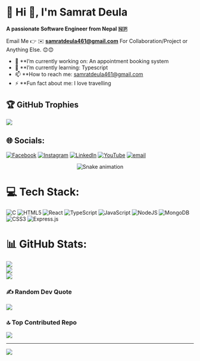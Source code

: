 # 💫 Hi 👋, I'm Samrat Deula
**A passionate Software Engineer from Nepal 🇳🇵**

Email Me 👉 ✉️ **samratdeula461@gmail.com** For Collaboration/Project or Anything Else. 😊😊

- 🔭 **I’m currently working on: An appointment booking system
- 🌱 **I’m currently learning: Typescript 
- 📫 **How to reach me: samratdeula461@gmail.com
- ⚡ **Fun fact about me: I love travelling


## 🏆 GitHub Trophies
![](https://github-profile-trophy.vercel.app/?username=Samrat-Deula7&theme=radical&no-frame=false&no-bg=true&margin-w=4)

## 🌐 Socials:
[![Facebook](https://img.shields.io/badge/Facebook-%231877F2.svg?logo=Facebook&logoColor=white)](https://facebook.com/samrat.deula.52) [![Instagram](https://img.shields.io/badge/Instagram-%23E4405F.svg?logo=Instagram&logoColor=white)](https://instagram.com/deula.samrat) [![LinkedIn](https://img.shields.io/badge/LinkedIn-%230077B5.svg?logo=linkedin&logoColor=white)](https://linkedin.com/in/samrat-deula-412531369) [![YouTube](https://img.shields.io/badge/YouTube-%23FF0000.svg?logo=YouTube&logoColor=white)](https://youtube.com/@SamratDeula-c4x3o) [![email](https://img.shields.io/badge/Email-D14836?logo=gmail&logoColor=white)](mailto:samratdeula461@gmail.com) 

<!-- Snake Game Repo View -->

<div align="center">
  <img src="https://profile-readme-generator.com/assets/snake.svg" alt="Snake animation" />
</div>


# 💻 Tech Stack:
![C](https://img.shields.io/badge/c-%2300599C.svg?style=for-the-badge&logo=c&logoColor=white) ![HTML5](https://img.shields.io/badge/html5-%23E34F26.svg?style=for-the-badge&logo=html5&logoColor=white) ![React](https://img.shields.io/badge/react-%2320232a.svg?style=for-the-badge&logo=react&logoColor=%2361DAFB) ![TypeScript](https://img.shields.io/badge/typescript-%23007ACC.svg?style=for-the-badge&logo=typescript&logoColor=white) ![JavaScript](https://img.shields.io/badge/javascript-%23323330.svg?style=for-the-badge&logo=javascript&logoColor=%23F7DF1E) ![NodeJS](https://img.shields.io/badge/node.js-6DA55F?style=for-the-badge&logo=node.js&logoColor=white) ![MongoDB](https://img.shields.io/badge/MongoDB-%234ea94b.svg?style=for-the-badge&logo=mongodb&logoColor=white) ![CSS3](https://img.shields.io/badge/css3-%231572B6.svg?style=for-the-badge&logo=css3&logoColor=white) ![Express.js](https://img.shields.io/badge/express.js-%23404d59.svg?style=for-the-badge&logo=express&logoColor=%2361DAFB)

# 📊 GitHub Stats:
![](https://github-readme-stats.vercel.app/api?username=Samrat-Deula7&theme=dark&hide_border=false&include_all_commits=true&count_private=false)<br/>
![](https://nirzak-streak-stats.vercel.app/?user=Samrat-Deula7&theme=dark&hide_border=false)<br/>
![](https://github-readme-stats.vercel.app/api/top-langs/?username=Samrat-Deula7&theme=dark&hide_border=false&include_all_commits=true&count_private=false&layout=compact)


### ✍️ Random Dev Quote
![](https://quotes-github-readme.vercel.app/api?type=horizontal&theme=radical)

### 🔝 Top Contributed Repo
![](https://github-contributor-stats.vercel.app/api?username=Samrat-Deula7&limit=5&theme=dark&combine_all_yearly_contributions=true)

---
[![](https://visitcount.itsvg.in/api?id=Samrat-Deula7&icon=0&color=0)](https://visitcount.itsvg.in)

<!-- Proudly created with GPRM ( https://gprm.itsvg.in ) -->
